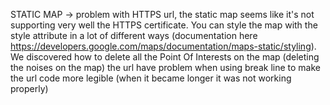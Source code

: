 STATIC MAP -> problem with HTTPS url, the static map seems like it's not supporting very well the HTTPS certificate. You can style the map with the style attribute in a lot of different ways (documentation here https://developers.google.com/maps/documentation/maps-static/styling). We discovered how to delete all the Point Of Interests on the map (deleting the noises on the map)
the url have problem when using break line to make the url code more legible (when it became longer it was not working properly)
